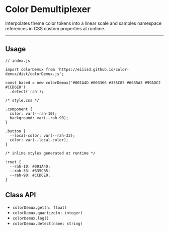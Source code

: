 # Color Demultiplexer

Interpolates theme color tokens into a linear scale and samples namespace references in CSS custom properties at runtime.

---

## Usage

```
// index.js

import colorDemux from 'https://eiiisd.github.io/color-demux/dist/colorDemux.js';

const based = new colorDemux('#001A4D #003366 #335C85 #6685A3 #99ADC2 #CCD6E0')
  .detect('rah');
```

```
/* style.css */

.component {
  color: var(--rah-10);
  background: var(--rah-90);
}

.button {
  --local-color: var(--rah-33);
  color: var(--local-color);
}
```

```
/* inline styles generated at runtime */

:root {
  --rah-10: #001A4D;
  --rah-33: #335C85;
  --rah-90: #CCD6E0;
}
```


## Class API

- `colorDemux.get(n: float)`
- `colorDemux.quantize(n: integer)`
- `colorDemux.log()`
- `colorDemux.detect(name: string)`

